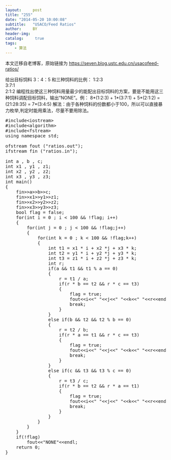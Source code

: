 ```yaml
---
layout:     post
title: "255"
date: "2014-05-20 10:00:08"
subtitle:   "USACO/Feed Ratios"
author:     BY
header-img:
catalog: 	 true
tags:
    - 算法
---
```


本文迁移自老博客，原始链接为 <https://seven.blog.ustc.edu.cn/usacofeed-ratios/>

给出目标饲料 3：4：5 和三种饲料的比例：
    1:2:3   
    3:7:1  
    2:1:2
编程找出使这三种饲料用量最少的能配出目标饲料的方案，要是不能用这三种饲料调配目标饲料，输出“NONE”。例：
8*(1:2:3) + 1*(3:7:1) + 5*(2:1:2) = (21:28:35) = 7*(3:4:5)
解法：由于各种饲料的份数都小于100，所以可以直接暴力枚举,判定时能用乘法，尽量不要用除法。
<pre class = "brush:[cpp]">
#include&lt;iostream&gt;
#include&lt;algorithm&gt;
#include&lt;fstream&gt;
using namespace std;

ofstream fout ("ratios.out");
ifstream fin ("ratios.in");

int a , b , c;
int x1 , y1 , z1;
int x2 , y2 , z2;
int x3 , y3 , z3;
int main()
{
    fin&gt;&gt;a&gt;&gt;b&gt;&gt;c;
    fin&gt;&gt;x1&gt;&gt;y1&gt;&gt;z1;
    fin&gt;&gt;x2&gt;&gt;y2&gt;&gt;z2;
    fin&gt;&gt;x3&gt;&gt;y3&gt;&gt;z3;
    bool flag = false;
    for(int i = 0 ; i < 100 && !flag; i++)
    {
        for(int j = 0 ; j < 100 && !flag;j++)
        {
            for(int k = 0 ; k < 100 && !flag;k++)
            {
                int t1 = x1 * i + x2 *j + x3 * k;
                int t2 = y1 * i + y2 *j + y3 * k;
                int t3 = z1 * i + z2 *j + z3 * k;
                int r;
                if(a && t1 && t1 % a == 0)
                {
                    r = t1 / a;
                    if(r * b == t2 && r * c == t3)
                    {
                        flag = true;
                        fout&lt;&lt;i&lt;&lt;" "&lt;&lt;j&lt;&lt;" "&lt;&lt;k&lt;&lt;" "&lt;&lt;r&lt;&lt;endl;
                        break;
                    }
                }
                else if(b && t2 && t2 % b == 0)
                {
                    r = t2 / b;
                    if(r * a == t1 && r * c == t3)
                    {
                        flag = true;
                        fout&lt;&lt;i&lt;&lt;" "&lt;&lt;j&lt;&lt;" "&lt;&lt;k&lt;&lt;" "&lt;&lt;r&lt;&lt;endl;
                        break;
                    }
                }
                else if(c && t3 && t3 % c == 0)
                {
                    r = t3 / c;
                    if(r * b == t2 && r * a == t1)
                    {
                        flag = true;
                        fout&lt;&lt;i&lt;&lt;" "&lt;&lt;j&lt;&lt;" "&lt;&lt;k&lt;&lt;" "&lt;&lt;r&lt;&lt;endl;
                        break;
                    }
                }
            }
        }
    }
    if(!flag)
        fout&lt;&lt;"NONE"&lt;&lt;endl;
    return 0;
}
</pre>
